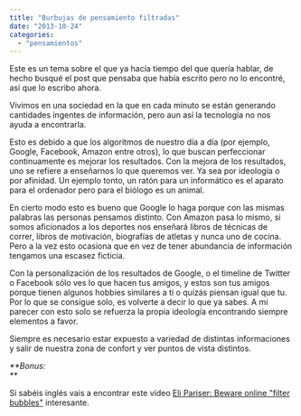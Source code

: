 ```yaml
---
title: "Burbujas de pensamiento filtradas"
date: "2013-10-24"
categories: 
  - "pensamientos"
---
```


Este es un tema sobre el que ya hacía tiempo del que quería hablar, de hecho busqué el post que pensaba que había escrito pero no lo encontré, así que lo escribo ahora.

Vivimos en una sociedad en la que en cada minuto se están generando cantidades ingentes de información, pero aun así la tecnología no nos ayuda a encontrarla.

Esto es debido a que los algoritmos de nuestro día a día (por ejemplo, Google, Facebook, Amazon entre otros), lo que buscan perfeccionar continuamente es mejorar los resultados. Con la mejora de los resultados, uno se refiere a enseñarnos lo que queremos ver. Ya sea por ideología o por afinidad. Un ejemplo tonto, un ratón para un informático es el aparato para el ordenador pero para el biólogo es un animal.

En cierto modo esto es bueno que Google lo haga porque con las mismas palabras las personas pensamos distinto. Con Amazon pasa lo mismo, si somos aficionados a los deportes nos enseñará libros de técnicas de correr, libros de motivación, biografías de atletas y nunca uno de cocina. Pero a la vez esto ocasiona que en vez de tener abundancia de información tengamos una escasez ficticia.

Con la personalización de los resultados de Google, o el timeline de Twitter o Facebook sólo ves lo que hacen tus amigos, y estos son tus amigos porque tienen algunos hobbies similares a ti o quizás piensan igual que tu. Por lo que se consigue solo, es volverte a decir lo que ya sabes. A mi parecer con esto solo se refuerza la propia ideología encontrando siempre elementos a favor.

Siempre es necesario estar expuesto a variedad de distintas informaciones y salir de nuestra zona de confort y ver puntos de vista distintos.

_**Bonus:  
**_

Si sabéis inglés vais a encontrar este vídeo [Eli Pariser: Beware online "filter bubbles"](http://www.ted.com/talks/eli_pariser_beware_online_filter_bubbles.html "filter bubbles") interesante.
